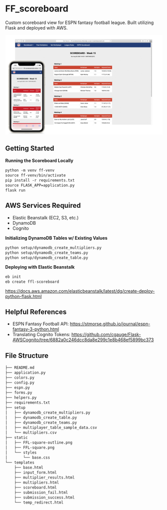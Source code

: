 # FF_scoreboard
Custom scoreboard view for ESPN fantasy football league.
Built utilizing Flask and deployed with AWS.

![scoreboard-combined](static/scoreboard-combined.JPG)

## Getting Started
**Running the Scoreboard Locally**
```
python -m venv ff-venv
source ff-venv/bin/activate
pip install -r requirements.txt
source FLASK_APP=application.py
flask run
```

## AWS Services Required
- Elastic Beanstalk (EC2, S3, etc.)
- DynamoDB
- Cognito

**Initializing DynamoDB Tables w/ Existing Values**
```
python setup/dynamodb_create_multipliers.py
python setup/dynamodb_create_teams.py
python setup/dynamodb_create_table.py
```

**Deploying with Elastic Beanstalk**
```
eb init
eb create ffl-scoreboard
```
https://docs.aws.amazon.com/elasticbeanstalk/latest/dg/create-deploy-python-flask.html

## Helpful References
- ESPN Fantasy Football API: https://stmorse.github.io/journal/espn-fantasy-3-python.html
- Translating Cognito Tokens: https://github.com/cgauge/Flask-AWSCognito/tree/6882a0c246dcc8da8e299c1e8b468ef5899bc373

## File Structure
```
├── README.md
├── application.py
├── colors.py
├── config.py
├── espn.py
├── forms.py
├── helpers.py
├── requirements.txt
├── setup
│   ├── dynamodb_create_multipliers.py
│   ├── dynamodb_create_table.py
│   ├── dynamodb_create_teams.py
│   ├── multiplayer_table_sample_data.csv
│   └── multipliers.csv
├── static
│   ├── FFL-square-outline.png
│   ├── FFL-square.png
│   └── styles
│       └── base.css
└── templates
    ├── base.html
    ├── input_form.html
    ├── multiplier_results.html
    ├── multipliers.html
    ├── scoreboard.html
    ├── submission_fail.html
    ├── submission_success.html
    └── temp_redirect.html
```
